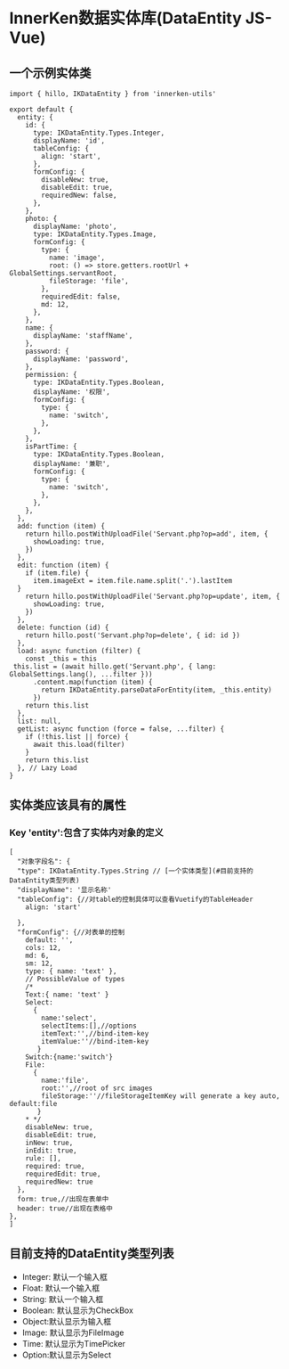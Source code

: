 
# InnerKen数据实体库(DataEntity JS-Vue)

## 一个示例实体类

    import { hillo, IKDataEntity } from 'innerken-utils'  
      
    export default {  
      entity: {  
        id: {  
          type: IKDataEntity.Types.Integer,  
          displayName: 'id',  
          tableConfig: {  
            align: 'start',  
          },  
          formConfig: {  
            disableNew: true,  
            disableEdit: true,  
            requiredNew: false,  
          },  
        },  
        photo: {  
          displayName: 'photo',  
          type: IKDataEntity.Types.Image,  
          formConfig: {  
            type: {  
              name: 'image',  
              root: () => store.getters.rootUrl + GlobalSettings.servantRoot,  
              fileStorage: 'file',  
            },  
            requiredEdit: false,  
            md: 12,  
          },  
        },  
        name: {  
          displayName: 'staffName',  
        },  
        password: {  
          displayName: 'password',  
        },  
        permission: {  
          type: IKDataEntity.Types.Boolean,  
          displayName: '权限',  
          formConfig: {  
            type: {  
              name: 'switch',  
            },  
          },  
        },  
        isPartTime: {  
          type: IKDataEntity.Types.Boolean,  
          displayName: '兼职',  
          formConfig: {  
            type: {  
              name: 'switch',  
            },  
          },  
        },  
      },  
      add: function (item) {  
        return hillo.postWithUploadFile('Servant.php?op=add', item, {  
          showLoading: true,  
        })  
      },  
      edit: function (item) {  
        if (item.file) {  
          item.imageExt = item.file.name.split('.').lastItem  
      }  
        return hillo.postWithUploadFile('Servant.php?op=update', item, {  
          showLoading: true,  
        })  
      },  
      delete: function (id) {  
        return hillo.post('Servant.php?op=delete', { id: id })  
      },  
      load: async function (filter) {  
        const _this = this  
     this.list = (await hillo.get('Servant.php', { lang: GlobalSettings.lang(), ...filter }))  
          .content.map(function (item) {  
            return IKDataEntity.parseDataForEntity(item, _this.entity)  
          })  
        return this.list  
      },  
      list: null,  
      getList: async function (force = false, ...filter) {  
        if (!this.list || force) {  
          await this.load(filter)  
        }  
        return this.list  
      }, // Lazy Load  
    }


## 实体类应该具有的属性

### Key 'entity':包含了实体内对象的定义
```
[
  "对象字段名": {
  "type": IKDataEntity.Types.String // [一个实体类型](#目前支持的DataEntity类型列表)
  "displayName": '显示名称'
  "tableConfig": {//对table的控制具体可以查看Vuetify的TableHeader
    align: 'start'
     
  },
  "formConfig": {//对表单的控制
    default: '',
    cols: 12,
    md: 6,
    sm: 12,
    type: { name: 'text' },
    // PossibleValue of types
    /*
    Text:{ name: 'text' }
    Select:
      {
        name:'select',
        selectItems:[],//options
        itemText:'',//bind-item-key
        itemValue:''//bind-item-key
       }
    Switch:{name:'switch'}
    File:
      {
        name:'file',
        root:'',//root of src images
        fileStorage:''//fileStorageItemKey will generate a key auto, default:file
       }
    * */
    disableNew: true,
    disableEdit: true,
    inNew: true,
    inEdit: true,
    rule: [],
    required: true,
    requiredEdit: true,
    requiredNew: true
  },
  form: true,//出现在表单中
  header: true//出现在表格中
},
]
```




## 目前支持的DataEntity类型列表
  * Integer: 默认一个输入框
  * Float: 默认一个输入框
  * String: 默认一个输入框
  * Boolean: 默认显示为CheckBox
  * Object:默认显示为输入框
  * Image: 默认显示为FileImage
  * Time: 默认显示为TimePicker
  * Option:默认显示为Select
